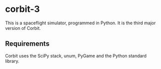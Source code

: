 corbit-3
========

This is a spaceflight simulator, programmed in Python. It is the third major version of Corbit.


Requirements
------------

Corbit uses the SciPy stack, unum, PyGame and the Python standard library.

